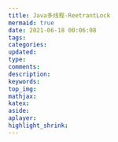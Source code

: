 ```yaml
---
title: Java多线程-ReetrantLock
mermaid: true
date: 2021-06-18 00:06:08
tags:
categories:
updated:
type:
comments:
description:
keywords:
top_img:
mathjax:
katex:
aside:
aplayer:
highlight_shrink:
---
```

